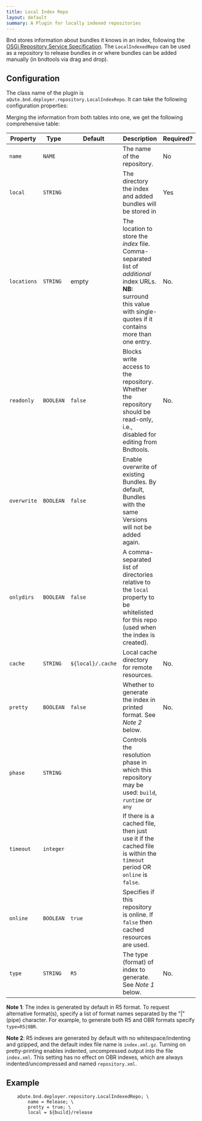 ```yaml
---
title: Local Index Repo
layout: default
summary: A Plugin for locally indexed repositories 
---
```


Bnd stores information about bundles it knows in an index, following the [OSGi Repository Service Specification](https://docs.osgi.org/specification/osgi.cmpn/7.0.0/service.repository.html). The `LocalIndexedRepo` can be used as a repository to release bundles in or where bundles can be added manually (in bndtools via drag and drop). 

## Configuration

The class name of the plugin is `aQute.bnd.deployer.repository.LocalIndexRepo`. It can take the following configuration properties:

Merging the information from both tables into one, we get the following comprehensive table:

| Property    | Type      | Default           | Description                                                                                                                                                                              | Required?                                    |
|-------------|-----------|-------------------|------------------------------------------------------------------------------------------------------------------------------------------------------------------------------------------|----------------------------------------------|
| `name`      | `NAME`    |                   | The name of the repository.                                                                                                                                                              | No                                           |
| `local`     | `STRING`  |                   | The directory the index and added bundles will be stored in                                                                                                                              | Yes                                          |
| `locations` | `STRING`  | empty                  | The location to store the _index_ file. Comma-separated list of *additional* index URLs. **NB:** surround this value with single-quotes if it contains more than one entry.             | No.                            |
| `readonly`  | `BOOLEAN` | `false`           | Blocks write access to the repository. Whether the repository should be read-only, i.e., disabled for editing from Bndtools.                                                             | No.                            |
| `overwrite` | `BOOLEAN` | `false`           | Enable overwrite of existing Bundles. By default, Bundles with the same Versions will not be added again.                                                                               |                                              |
| `onlydirs`  | `BOOLEAN` | `false`           | A comma-separated list of directories relative to the `local` property to be whitelisted for this repo (used when the index is created).                                                |                                              |
| `cache`    | `STRING`  | `${local}/.cache` |   Local cache directory for remote resources.                                                                                                                                                                                       | No.                |
| `pretty`    | `BOOLEAN` | `false`           | Whether to generate the index in printed format. See _Note 2_ below.                                                                                                                                                                                         | No.                            |
| `phase`     | `STRING`  |                   | Controls the resolution phase in which this repository may be used: `build`, `runtime` or `any`                                                                                                                                                                                        |                                              |
| `timeout`   | `integer` |                   | If there is a cached file, then just use it if the cached file is within the `timeout` period OR `online` is `false`.                                                                                                                                                                                        |                                              |
| `online`    | `BOOLEAN` | `true`           | Specifies if this repository is online. If `false` then cached resources are used.                                                                                                                                                                                     |                                              |
| `type`      | `STRING`  | `R5`              | The type (format) of index to generate. See _Note 1_ below.                                                                                                                                | No.                            |

**Note 1**: The index is generated by default in R5 format. To request alternative format(s), specify a list of format names separated by the "|" (pipe) character.
For example, to generate both R5 and OBR formats specify `type=R5|OBR`.

**Note 2**: R5 indexes are generated by default with no whitespace/indenting and gzipped, and the default index file name is `index.xml.gz`. Turning on pretty-printing enables indented, uncompressed output into the file `index.xml`. This setting has no effect on OBR indexes, which are always indented/uncompressed and named `repository.xml`.


## Example

```
	aQute.bnd.deployer.repository.LocalIndexedRepo; \
		name = Release; \
		pretty = true; \
		local = ${build}/release
```

